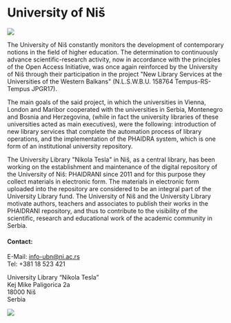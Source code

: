 # University of Niš

![](/assets/img/partner_logos/csm_Logo_Nis.jpeg) 

The University of Niš constantly monitors the development of contemporary notions in the field of higher education. The determination to continuously advance scientific-research activity, now in accordance with the principles of the Open Access Initiative, was once again reinforced by the University of Niš through their participation in the project "New Library Services at the Universities of the Western Balkans" (N.L.S.W.B.U. 158764 Tempus-RS-Tempus JPGR17).

The main goals of the said project, in which the universities in Vienna, London and Maribor cooperated with the universities in Serbia, Montenegro and Bosnia and Herzegovina, (while in fact the university libraries of these universities acted as main executives), were the following: introduction of new library services that complete the automation process of library operations, and the implementation of the PHAIDRA system, which is one form of an institutional university repository.

The University Library "Nikola Tesla" in Niš, as a central library, has been working on the establishment and maintenance of the digital repository of the University of Niš: PHAIDRANI since 2011 and for this purpose they collect materials in electronic form. The materials in electronic form uploaded into the repository are considered to be an integral part of the University Library fund. The University of Niš and the University Library motivate authors, teachers and associates to publish their works in the PHAIDRANI repository, and thus to contribute to the visibility of the scientific, research and educational work of the academic community in Serbia.

 

#### Contact:

E-Mail: <info-ubn@ni.ac.rs>  
Tel: +381 18 523 421

University Library “Nikola Tesla”  
Kej Mike Paligorica 2а  
18000 Niš  
Serbia  


![](/assets/img/partner_logos/csm_University_Nis.jpeg)
